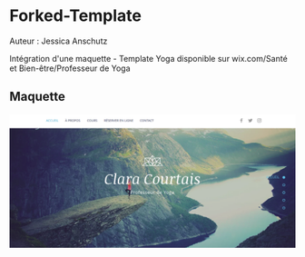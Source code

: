 # Forked-Template

Auteur : Jessica Anschutz

Intégration d'une maquette - Template Yoga disponible sur wix.com/Santé et Bien-être/Professeur de Yoga

## Maquette

![](YogaTemp.png)
